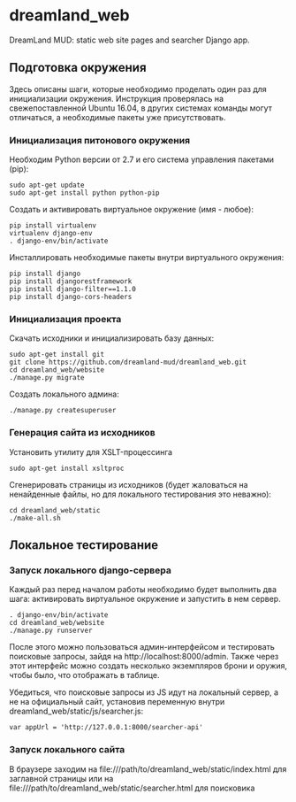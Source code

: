 # dreamland_web
DreamLand MUD: static web site pages and searcher Django app.

## Подготовка окружения

Здесь описаны шаги, которые необходимо проделать один раз для инициализации окружения.
Инструкция проверялась на свежепоставленной Ubuntu 16.04, в других системах команды могут отличаться, а необходимые пакеты уже присутствовать.

### Инициализация питонового окружения
Необходим Python версии от 2.7 и его система управления пакетами (pip):
```
sudo apt-get update
sudo apt-get install python python-pip
```
Создать и активировать виртуальное окружение (имя - любое):
```
pip install virtualenv
virtualenv django-env 
. django-env/bin/activate
```
Инсталлировать необходимые пакеты внутри виртуального окружения:
```
pip install django
pip install djangorestframework
pip install django-filter==1.1.0
pip install django-cors-headers
```
### Инициализация проекта
Скачать исходники и инициализировать базу данных:
```
sudo apt-get install git
git clone https://github.com/dreamland-mud/dreamland_web.git
cd dreamland_web/website
./manage.py migrate
```
Создать локального админа:
```
./manage.py createsuperuser
```

### Генерация сайта из исходников
Установить утилиту для XSLT-процессинга
```
sudo apt-get install xsltproc
```
Сгенерировать страницы из исходников (будет жаловаться на ненайденные файлы, но для локального тестирования это неважно):
```
cd dreamland_web/static
./make-all.sh
```

## Локальное тестирование

### Запуск локального django-сервера
Каждый раз перед началом работы необходимо будет выполнить два шага: активировать виртуальное окружение и запустить в нем сервер.
```
. django-env/bin/activate
cd dreamland_web/website
./manage.py runserver
```
После этого можно пользоваться админ-интерфейсом и тестировать поисковые запросы, зайдя на http://localhost:8000/admin.
Также через этот интерфейс можно создать несколько экземпляров брони и оружия, чтобы было, что отображать в таблице.

Убедиться, что поисковые запросы из JS идут на локальный сервер, а не на официальный сайт, установив 
переменную внутри dreamland_web/static/js/searcher.js:
```
var appUrl = 'http://127.0.0.1:8000/searcher-api'
```

### Запуск локального сайта
В браузере заходим на file:///path/to/dreamland_web/static/index.html для заглавной страницы или на file:///path/to/dreamland_web/static/searcher.html для поисковика


